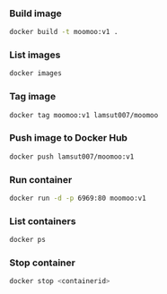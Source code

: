 ### Build image
```bash
docker build -t moomoo:v1 .
```
### List images
```bash
docker images
```
### Tag image
```bash
docker tag moomoo:v1 lamsut007/moomoo  
```
### Push image to Docker Hub
```bash
docker push lamsut007/moomoo:v1  
```
### Run container
```bash
docker run -d -p 6969:80 moomoo:v1
```
### List containers
```bash
docker ps
```
### Stop container
```bash
docker stop <containerid>
```